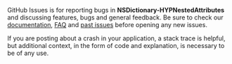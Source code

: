 GitHub Issues is for reporting bugs in **NSDictionary-HYPNestedAttributes** and discussing features, bugs and general feedback. Be sure to check our [documentation](http://cocoadocs.org/docsets/NSDictionary-HYPNestedAttributes), [FAQ](https://github.com/hyperoslo/NSDictionary-HYPNestedAttributes/wiki/FAQ) and [past issues](https://github.com/hyperoslo/NSDictionary-HYPNestedAttributes/issues?state=closed) before opening any new issues.

If you are posting about a crash in your application, a stack trace is helpful, but additional context, in the form of code and explanation, is necessary to be of any use.
